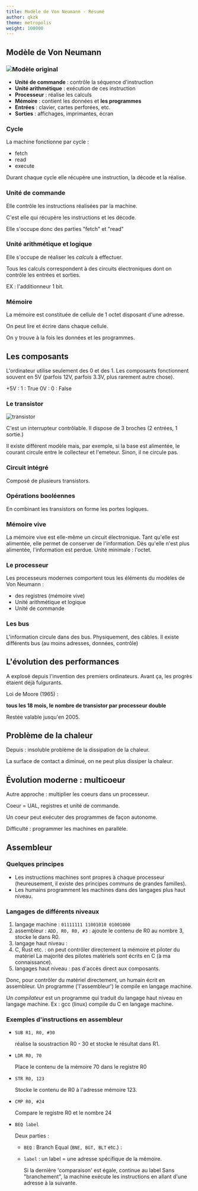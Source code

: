 ```yaml
---
title: Modèle de Von Neumann - Résumé
author: qkzk
theme: metropolis
weight: 100000
---
```


## Modèle de Von Neumann


### ![Modèle original](/uploads/docsnsi/architecture/img/modele-originel2.gif)

* **Unité de commande** : contrôle la séquence d'instruction
* **Unité arithmétique** : exécution de ces instruction
* **Processeur** : réalise les calculs
* **Mémoire** : contient les données et **les programmes**
* **Entrées** : clavier, cartes perforées, etc.
* **Sorties** : affichages, imprimantes, écran


### Cycle

La machine fonctionne par cycle :

* fetch
* read
* execute

Durant chaque cycle elle récupère une instruction, la décode et la réalise.

### Unité de commande


Elle contrôle les instructions réalisées par la machine.

C'est elle qui récupère les instructions et les décode.

Elle s'occupe donc des parties "fetch" et "read"


### Unité arithmétique et logique

Elle s'occupe de réaliser les _calculs_ à effectuer.

Tous les calculs correspondent à des circuits électroniques dont on contrôle
les entrées et sorties.

EX : l'additionneur 1 bit.

### Mémoire

La mémoire est constituée de cellule de 1 octet disposant d'une adresse.

On peut lire et écrire dans chaque cellule.

On y trouve à la fois les données et les programmes.

## Les composants

L'ordinateur utilise seulement des 0 et des 1. Les composants fonctionnent souvent
en 5V (parfois 12V, parfois 3.3V, plus rarement autre chose).

+5V : 1 : True
0V : 0 : False

### Le transistor

![transistor](/uploads/docsnsi/architecture/aqa/img/transistor.png)

C'est un interrupteur contrôlable. Il dispose de 3 broches (2 entrées, 1 sortie.)

Il existe différent modèle mais, par exemple, si la base est alimentée, le courant
circule entre le collecteur et l'emeteur. Sinon, il ne circule pas.

### Circuit intégré

Composé de plusieurs transistors.

### Opérations booléennes

En combinant les transistors on forme les portes logiques.

### Mémoire vive

La mémoire vive est elle-même un circuit électronique. Tant qu'elle est alimentée,
elle permet de conserver de l'information. Dès qu'elle n'est plus alimentée, l'information
est perdue. Unité minimale : l'octet.

### Le processeur

Les processeurs modernes comportent tous les éléments du modèles de Von Neumann :

* des registres (mémoire vive)
* Unité arithmétique et logique
* Unité de commande

### Les bus

L'information circule dans des bus. Physiquement, des câbles.
Il existe différents bus (au moins adresses, données, contrôle)

## L'évolution des performances

A explosé depuis l'invention des premiers ordinateurs.
Avant ça, les progrès étaient déjà fulgurants.

Loi de Moore (1965) :

**tous les 18 mois, le nombre de transistor par processeur double**

Restée valable jusqu'en 2005.

## Problème de la chaleur

Depuis : insoluble problème de la dissipation de la chaleur.

La surface de contact a diminué, on ne peut plus dissiper la chaleur.

## Évolution moderne : multicoeur

Autre approche : multiplier les coeurs dans un processeur.

Coeur = UAL, registres et unité de commande.

Un coeur peut exécuter des programmes de façon autonome.

Difficulté : programmer les machines en parallèle.

## Assembleur

### Quelques principes

* Les instructions machines sont propres à chaque processeur (heureusement, il
    existe des principes communs de grandes familles).
* Les humains programment les machines dans des langages plus haut niveau.

### Langages de différents niveaux

1. langage machine : `01111111 11001010 01001000`
2. assembleur : `ADD, R0, R0, #3` : ajoute le contenu de R0 au nombre 3, stocke le dans R0.
3. langage haut niveau :
  1. C, Rust etc. : on peut contrôler directement la mémoire et piloter du matériel
    La majorité des pilotes matériels sont écrits en C (à ma connaissance).
  2. langages haut niveau : pas d'accès direct aux composants.


Donc, pour contrôler du matériel directement, un humain écrit en assembleur.
Un programme ('l'assembleur') le compile en langage machine.

Un _compilateur_ est un programme qui traduit du langage haut niveau en langage
machine. Ex : gcc (linux) compile du C en langage machine.

### Exemples d'instructions en assembleur

* `SUB R1, R0, #30`

  réalise la soustraction R0 - 30 et stocke le résultat dans R1.

* `LDR R0, 70`

  Place le contenu de la mémoire 70 dans le registre R0

* `STR R0, 123`

  Stocke le contenu de R0 à l'adresse mémoire 123.

* `CMP R0, #24`

  Compare le registre R0 et le nombre 24

* `BEQ label`

  Deux parties :

  * `BEQ` : Branch Equal (`BNE, BGT, BLT` etc.) :

  * `label` : un label = une adresse spécifique de la mémoire.

    Si la dernière 'comparaison' est égale, continue au label
    Sans "branchement", la machine exécute les instructions en allant d'une
    adresse à la suivante.
